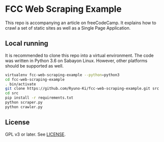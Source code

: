 # FCC Web Scraping Example

This repo is accompanying an article on freeCodeCamp.
It explains how to crawl a set of static sites as well as a
Single Page Application.

## Local running

It is recommended to clone this repo into a virtual environment.
The code was written in Python 3.6 on Sabayon Linux.
However, other platforms should be supported as well.

```sh
virtualenv fcc-web-scraping-example --python=python3
cd fcc-web-scraping-example
. bin/activate
git clone https://github.com/Ryuno-Ki/fcc-web-scraping-example.git src
cd src
pip install -r requirements.txt
python scraper.py
python crawler.py
```

## License

GPL v3 or later. See [LICENSE](./LICENSE.txt).

